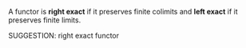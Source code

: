 
A functor is **right exact** if it preserves finite colimits and **left exact** if it preserves finite limits.


SUGGESTION: right exact functor